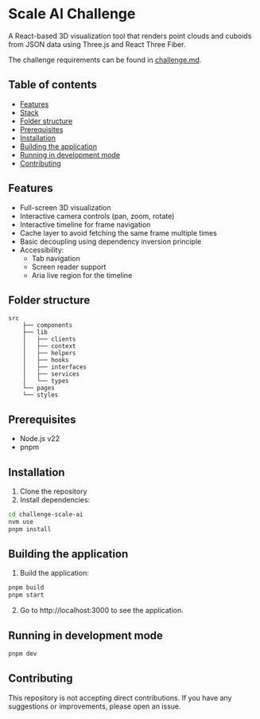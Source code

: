 # Scale AI Challenge

A React-based 3D visualization tool that renders point clouds and cuboids from JSON data using Three.js and React Three Fiber.

The challenge requirements can be found in [challenge.md](docs/challenge.md).

## Table of contents

- [Features](#features)
- [Stack](#stack)
- [Folder structure](#folder-structure)
- [Prerequisites](#prerequisites)
- [Installation](#installation)
- [Building the application](#building-the-application)
- [Running in development mode](#running-in-development-mode)
- [Contributing](#contributing)

## Features

- Full-screen 3D visualization
- Interactive camera controls (pan, zoom, rotate)
- Interactive timeline for frame navigation
- Cache layer to avoid fetching the same frame multiple times
- Basic decoupling using dependency inversion principle
- Accessibility:
  - Tab navigation
  - Screen reader support
  - Aria live region for the timeline

## Folder structure

```
src
    ├── components
    ├── lib
    │   ├── clients
    │   ├── context
    │   ├── helpers
    │   ├── hooks
    │   ├── interfaces
    │   ├── services
    │   └── types
    └── pages
    └── styles
```

## Prerequisites

- Node.js v22
- pnpm

## Installation

1. Clone the repository
2. Install dependencies:

```bash
cd challenge-scale-ai
nvm use
pnpm install
```

## Building the application

1. Build the application:

```bash
pnpm build
pnpm start
```

2. Go to http://localhost:3000 to see the application.

## Running in development mode

```bash
pnpm dev
```

## Contributing

This repository is not accepting direct contributions.
If you have any suggestions or improvements, please open an issue.

